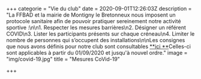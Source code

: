 +++
categorie = "Vie du club"
date = 2020-09-01T12:26:03Z
description = "La FFBAD et la mairie de Montigny le Bretonneux nous imposent un protocole sanitaire afin de pouvoir pratiquer sereinement notre activité sportive :\n\n1. Respecter les mesures barrières\n2. Désigner un référent COVID\n3. Lister les participants présents sur chaque créneau\n4. Limiter le nombre de personnes qui s’occupent des installations\n\nLes consignes que nous avons définis pour notre club sont consultables [**ici **](/covid)Celles-ci sont applicables à partir du 01/09/2020 et jusqu'à nouvel ordre."
image = "img/covid-19.jpg"
title = "Mesures CoVid-19"

+++
